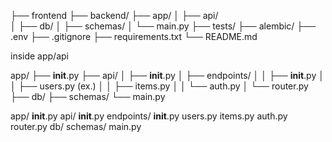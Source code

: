 ├── frontend
├── backend/
    ├── app/
    │   ├── api/  
    │   ├── db/
    │   ├── schemas/
    │   └── main.py
    ├── tests/
    ├── alembic/
    ├── .env
    ├── .gitignore
    ├── requirements.txt
    └── README.md


inside app/api

app/
├── __init__.py
├── api/
│   ├── __init__.py
│   ├── endpoints/
│   │   ├── __init__.py
│   │   ├── users.py (ex.)
│   │   ├── items.py
│   │   └── auth.py
│   └── router.py
├── db/
├── schemas/
└── main.py    

app/
  __init__.py
  api/
    __init__.py
    endpoints/
      __init__.py
      users.py
      items.py
      auth.py
    router.py
  db/
  schemas/
  main.py